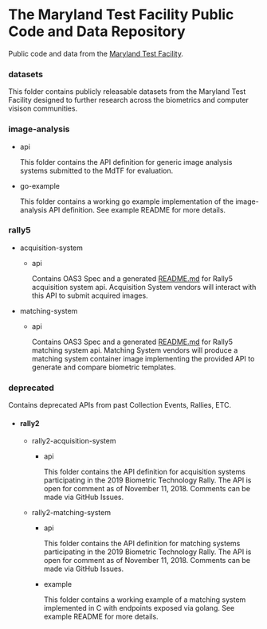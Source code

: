 # The Maryland Test Facility Public Code and Data Repository

Public code and data from the [Maryland Test Facility](https://mdtf.org).  

### datasets

This folder contains publicly releasable datasets from the Maryland Test Facility designed to further research across the biometrics and computer visison communities.

### image-analysis

* api

	This folder contains the API definition for generic image analysis systems submitted to the MdTF for evaluation.
	
* go-example

	This folder contains a working go example implementation of the image-analysis API definition. See example README for more details.

### rally5 

 * acquisition-system

    * api
    
      Contains OAS3 Spec and a generated [README.md](./rally5/acquisition-system/api/README.md) for Rally5 acquisition system api. Acquisition System vendors will interact with this API to submit acquired images.

 * matching-system

   * api 

     Contains OAS3 Spec and a generated [README.md](./rally5/matching-system/api/README.md) for Rally5 matching system api. Matching System vendors will produce a matching system container image implementing the provided API to generate and compare biometric templates.

### deprecated

Contains deprecated APIs from past Collection Events, Rallies, ETC.

* #### rally2
  * rally2-acquisition-system

    * api
    
        This folder contains the API definition for acquisition systems participating in the 2019 Biometric Technology Rally. The API is open for comment as of November 11, 2018. Comments can be made via GitHub Issues.
  * rally2-matching-system

    * api

        This folder contains the API definition for matching systems participating in the 2019 Biometric Technology Rally. The API is open for comment as of November 11, 2018. Comments can be made via GitHub Issues.

    * example

        This folder contains a working example of a matching system implemented in C with endpoints exposed via golang. See example README for more details.